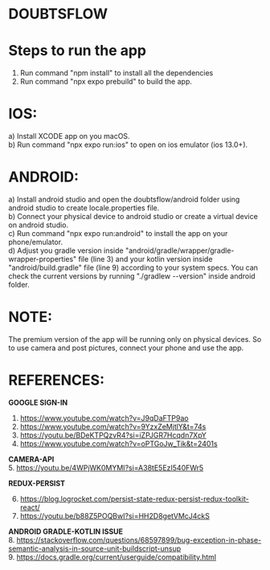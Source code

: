# DOUBTSFLOW

# Steps to run the app
  1) Run command "npm install" to install all the dependencies
  2) Run command "npx expo prebuild" to build the app.

# IOS:

a) Install XCODE app on you macOS.  
b) Run command "npx expo run:ios" to open on ios emulator (ios 13.0+).  


# ANDROID:

a) Install android studio and open the doubtsflow/android folder using android studio to create locale.properties file.  
b) Connect your physical device to android studio or create a virtual device on android studio.  
c) Run command "npx expo run:android" to install the app on your phone/emulator.  
d) Adjust you gradle version inside "android/gradle/wrapper/gradle-wrapper-properties" file (line 3) and your kotlin version inside "android/build.gradle" file (line 9) according to your system specs. You can check the current versions by running "./gradlew --version" inside android folder.


# NOTE:

The premium version of the app will be running only on physical devices. So to use camera and post pictures, connect your phone and use the app.

# REFERENCES:


**GOOGLE SIGN-IN**
1. https://www.youtube.com/watch?v=J9qDaFTP9ao
2. https://www.youtube.com/watch?v=9YzxZeMjtlY&t=74s
3. https://youtu.be/BDeKTPQzvR4?si=iZPJGR7Hcqdn7XpY
4. https://www.youtube.com/watch?v=oPTGoJw_Tik&t=2401s

**CAMERA-API**  
5. https://youtu.be/4WPjWK0MYMI?si=A38tE5EzI540FWr5

**REDUX-PERSIST**  

6. https://blog.logrocket.com/persist-state-redux-persist-redux-toolkit-react/
7. https://youtu.be/b88Z5POQBwI?si=HH2D8getVMcJ4ckS

**ANDROID GRADLE-KOTLIN ISSUE**  
8. https://stackoverflow.com/questions/68597899/bug-exception-in-phase-semantic-analysis-in-source-unit-buildscript-unsup  
9. https://docs.gradle.org/current/userguide/compatibility.html
